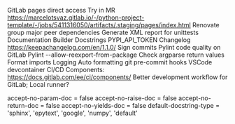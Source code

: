 GitLab pages direct access Try in MR https://marcelotsvaz.gitlab.io/-/python-project-template/-/jobs/5411316050/artifacts/.staging/pages/index.html
Renovate group major peer dependencies
Generate XML report for unittests
Documentation
	Builder
	Docstrings
	PYPI_API_TOKEN
Changelog https://keepachangelog.com/en/1.1.0/
Sign commits
Pylint code quality on GitLab
Pylint --allow-reexport-from-package
Check argparse return values
Format imports
Logging
Auto formatting
git pre-commit hooks
VSCode devcontainer
CI/CD Components: https://docs.gitlab.com/ee/ci/components/
Better development workflow for GitLab; Local runner?



accept-no-param-doc = false
accept-no-raise-doc = false
accept-no-return-doc = false
accept-no-yields-doc = false
default-docstring-type = 'sphinx', 'epytext', 'google', 'numpy', 'default'